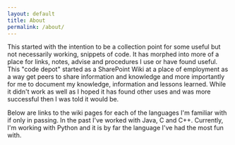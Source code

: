 ```yaml
---
layout: default
title: About
permalink: /about/
---
```


This started with the intention to be a collection point for some useful but not 
necessarily working, snippets of code.  It has morphed into more of a place for 
links, notes, advise and procedures I use or have found useful.  This "code depot" 
started as a SharePoint Wiki at a place of employment as a way get peers to share 
information and knowledge and more importantly for me to document my knowledge, 
information and lessons learned.  While it didn't work as well as I hoped it 
has found other uses and was more successful then I was told it would be.  

Below are links to the wiki pages for each of the languages I'm familiar with 
if only in passing.  In the past I've worked with Java, C and C++.  Currently, 
I'm working with Python and it is by far the language I've had the most 
fun with.
